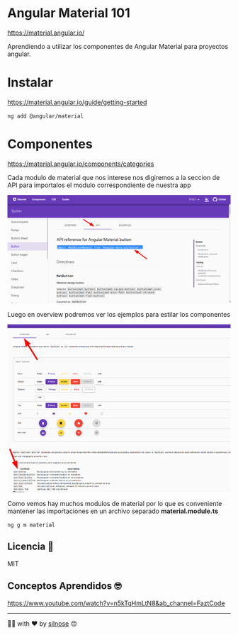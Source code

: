 # Angular Material 101

<https://material.angular.io/>

Aprendiendo a utilizar los componentes de Angular Material para proyectos angular.

# Instalar

<https://material.angular.io/guide/getting-started>

```
ng add @angular/material

```

# Componentes

<https://material.angular.io/components/categories>

Cada modulo de material que nos interese nos digiremos a la seccion de API para importalos el modulo correspondiente de nuestra app

![](./readme-static/module-material.png)

Luego en overview podremos ver los ejemplos para estilar los componentes

![](./readme-static/atrib.png)

Como vemos hay muchos modulos de material por lo que es conveniente mantener las importaciones en un archivo separado **material.module.ts**

```
ng g m material
```

## Licencia 📄

MIT

## Conceptos Aprendidos 🤓

<https://www.youtube.com/watch?v=n5kTqHmLtN8&ab_channel=FaztCode>

---

👩‍💻 with ❤️ by [silnose](https://github.com/silnose) 😊
